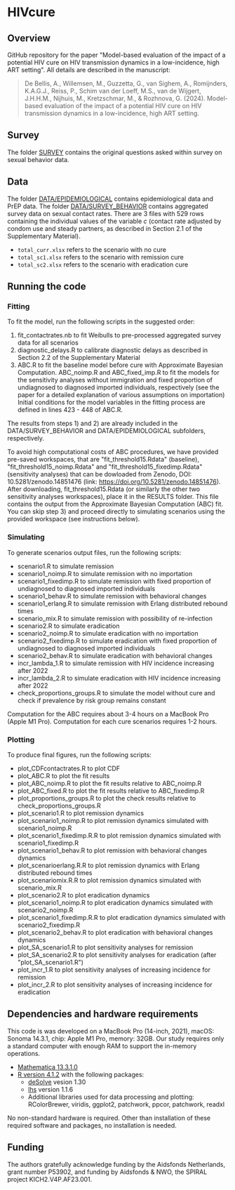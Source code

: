 # HIVcure

## Overview 
GitHub repository for the paper "Model-based evaluation of the impact of a potential HIV cure on HIV transmission dynamics in a low-incidence, high ART setting". All details are described in the manuscript:
> De Bellis, A., Willemsen, M., Guzzetta, G., van Sighem, A., Romijnders, K.A.G.J., Reiss, P., Schim van der Loeff, M.S., van de Wijgert, J.H.H.M., Nijhuis, M., Kretzschmar, M., & Rozhnova, G. (2024). Model-based evaluation of the impact of a potential HIV cure on HIV transmission dynamics in a low-incidence, high ART setting. 

## Survey
The folder [SURVEY]("SURVEY") contains the original questions asked within survey on sexual behavior data.

## Data
The folder [DATA/EPIDEMIOLOGICAL]("DATA/EPIDEMIOLOGICAL") contains epidemiological data and  PrEP data.
The folder [DATA/SURVEY_BEHAVIOR]("DATA/SURVEY_BEHAVIOR") contains aggregated survey data on sexual contact rates. There are 3 files with 529 rows containing the individual values of the variable $c$ (contact rate adjusted by condom use and steady partners, as described in Section 2.1 of the Supplementary Material).
- `total_curr.xlsx` refers to the scenario with no cure
- `total_sc1.xlsx` refers to the scenario with remission cure
- `total_sc2.xlsx` refers to the scenario with eradication cure

## Running the code
### Fitting 
To fit the model, run the following scripts in the suggested order:

1)	fit_contactrates.nb to fit Weibulls to pre-processed aggregated survey data for all scenarios
2)	diagnostic_delays.R to calibrate diagnostic delays as described in Section 2.2 of the Supplementary Material
3)	ABC.R to fit the baseline model before cure with Approximate Bayesian Computation. ABC_noimp.R and ABC_fixed_imp.R to fit the models for the sensitivity analyses without immigration and fixed proportion of undiagnosed to diagnosed imported individuals, respectively (see the paper for a detailed explanation of various assumptions on importation)
Initial conditions for the model variables in the fitting process are defined in lines 423 - 448 of ABC.R.

The results from steps 1) and 2) are already included in the DATA/SURVEY_BEHAVIOR and DATA/EPIDEMIOLOGICAL subfolders, respectively.

To avoid high computational costs of ABC procedures, we have provided pre-saved workspaces, that are "fit_threshold15.Rdata" (baseline), "fit_threshold15_noimp.Rdata" and "fit_threshold15_fixedimp.Rdata" (sensitivity analyses) that can be dowloaded from Zenodo, DOI: 10.5281/zenodo.14851476 (link: https://doi.org/10.5281/zenodo.14851476). After downloading, fit_threshold15.Rdata (or similarly the other two sensitivity analyses workspaces), place it in the RESULTS folder. This file contains the output from the Approximate Bayesian Computation (ABC) fit.
You can skip step 3) and proceed directly to simulating scenarios using the provided workspace (see instructions below).

### Simulating
To generate scenarios output files, run the following scripts:

-	scenario1.R to simulate remission
-	scenario1_noimp.R to simulate remission with no importation
-	scenario1_fixedimp.R to simulate remission with fixed proportion of undiagnosed to diagnosed imported individuals
-	scenario1_behav.R to simulate remission with behavioral changes
-	scenario1_erlang.R to simulate remission with Erlang distributed rebound times
-	scenario_mix.R to simulate remission with possibility of re-infection
-	scenario2.R to simulate eradication
-	scenario2_noimp.R to simulate eradication with no importation
-	scenario2_fixedimp.R to simulate eradication with fixed proportion of undiagnosed to diagnosed imported individuals
-	scenario2_behav.R to simulate eradication with behavioral changes
-	incr_lambda_1.R to simulate remission with HIV incidence increasing after 2022
-	incr_lambda_2.R to simulate eradication with HIV incidence increasing after 2022
-	check_proportions_groups.R to simulate the model without cure and check if prevalence by risk group remains constant

Computation for the ABC requires about 3-4 hours on a MacBook Pro (Apple M1 Pro).
Computation for each cure scenarios requires 1-2 hours.

### Plotting 
To produce final figures, run the following scripts:

-	plot_CDFcontactrates.R to plot CDF
-	plot_ABC.R to plot the fit results
-	plot_ABC_noimp.R to plot the fit results relative to ABC_noimp.R
-	plot_ABC_fixed.R to plot the fit results relative to ABC_fixedimp.R
-	plot_proportions_groups.R to plot the check results relative to check_proportions_groups.R
-	plot_scenario1.R to plot remission dynamics
-	plot_scenario1_noimp.R to plot remission dynamics simulated with scenario1_noimp.R
-	plot_scenario1_fixedimp.R.R to plot remission dynamics simulated with scenario1_fixedimp.R
-	plot_scenario1_behav.R to plot remission with behavioral changes dynamics
-	plot_scenarioerlang.R.R to plot remission dynamics with Erlang distributed rebound times
-	plot_scenariomix.R.R to plot remission dynamics simulated with scenario_mix.R
-	plot_scenario2.R to plot eradication dynamics
-	plot_scenario1_noimp.R to plot eradication dynamics simulated with scenario2_noimp.R
-	plot_scenario1_fixedimp.R.R to plot eradication dynamics simulated with scenario2_fixedimp.R
-	plot_scenario2_behav.R to plot eradication with behavioral changes dynamics
-	plot_SA_scenario1.R to plot sensitivity analyses for remission
-	plot_SA_scenario2.R to plot sensitivity analyses for eradication (after "plot_SA_scenario1.R")
-	plot_incr_1.R to plot sensitivity analyses of increasing incidence for remission
-	plot_incr_2.R to plot sensitivity analyses of increasing incidence for eradication

## Dependencies and hardware requirements 
This code is was developed on a MacBook Pro (14-inch, 2021), macOS: Sonoma 14.3.1, chip: Apple M1 Pro, memory: 32GB. 
Our study requires only a standard computer with enough RAM to support the in-memory operations.

- [Mathematica 13.3.1.0](https://www.wolfram.com/mathematica/)
- [R version 4.1.2](https://www.r-project.org/) with the following packages:
  - [deSolve](https://cran.r-project.org/web/packages/deSolve/index.html) vesion 1.30
  - [lhs](https://cran.r-project.org/web/packages/lhs/index.html) version 1.1.6
  - Additional libraries used for data processing and plotting: RColorBrewer, viridis, ggplot2, patchwork, ppcor, patchwork, readxl

No non-standard hardware is required.
Other than installation of these required software and packages, no installation is needed.

## Funding  
The authors gratefully acknowledge funding by the Aidsfonds Netherlands, grant number P53902, and funding by Aidsfonds & NWO, the SPIRAL project KICH2.V4P.AF23.001.
